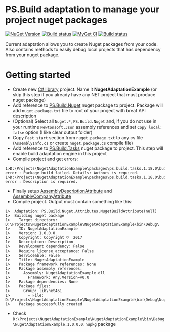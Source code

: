 # PS.Build adaptation to manage your project nuget packages
[![NuGet Version](https://img.shields.io/nuget/v/PS.Build.Nuget.svg?label=master+nuget)](https://www.nuget.org/packages?q=PS.Build.Nuget)
[![Build status](https://ci.appveyor.com/api/projects/status/ur6psdnxcljqnbxq?svg=true)](https://ci.appveyor.com/project/BlackGad/ps-build-nuget)
[![MyGet CI](https://img.shields.io/myget/ps-projects/vpre/ps.build.nuget.svg?label=CI+nuget)](https://www.myget.org/gallery/ps-projects)
[![Build status](https://ci.appveyor.com/api/projects/status/ok5hydixhinsm9rt?svg=true)](https://ci.appveyor.com/project/BlackGad/ps-build-nuget-oohdo)

Current adaptation allows you to create Nuget packages from your code. Also contains methods to easily debug local projects that has dependency from your nuget package.

# Getting started
* Create new [C# library](https://msdn.microsoft.com/en-us/library/f3cye135(v=vs.120).aspx) project. Name it **NugetAdaptationExample** (or skip this step if you already have any NET project that must produce nuget package)
* Add reference to [PS.Build.Nuget](https://www.nuget.org/packages/PS.Build.Nuget/) nuget package to project. Package will add ```nuget.package.txt``` file to root of your project with breaf API description
* (Optional) Select all ```Nuget.*```, ```PS.Build.Nuget``` and, if you do not use in your runtime ```Newtonsoft.Json``` assembly references and set ```Copy local: false``` option (I like clear output folder)
* Copy ```Fast start``` section from ```nuget.package.txt``` to any cs file (```AssemblyInfo.cs``` or create ```nuget.package.cs``` compile file)
* Add reference to [PS.Build.Tasks](https://www.nuget.org/packages/PS.Build.Tasks/) nuget package to project. This step will enable build adaptation engine in this project
* Compile project and get errors:
```
1>D:\Projects\NugetAdaptationExample\packages\ps.build.tasks.1.18.0\build\PS.Build.Tasks.targets(26,3): error : Package build failed. Details: Authors is required.
1>D:\Projects\NugetAdaptationExample\packages\ps.build.tasks.1.18.0\build\PS.Build.Tasks.targets(26,3): error : Description is required.
```
* Finally setup [AssemblyDescriptionAttribute](https://msdn.microsoft.com/en-us/library/system.reflection.assemblydescriptionattribute(v=vs.110).aspx) and [AssemblyCompanyAttribute](https://msdn.microsoft.com/en-us/library/system.reflection.assemblycompanyattribute(v=vs.110).aspx)
* Compile project. Output must contain something like this:
```
1>  Adaptation: PS.Build.Nuget.Attributes.NugetBuildAttribute(null)
1>  Building nuget package
1>    Target directory: D:\Projects\NugetAdaptationExample\NugetAdaptationExample\bin\Debug\
1>    ID: NugetAdaptationExample
1>    Version: 1.0.0.0
1>    Copyright: Copyright ©  2017
1>    Description: Description
1>    Development dependency: False
1>    Require license acceptance: False
1>    Serviceable: False
1>    Title: NugetAdaptationExample
1>    Package framework references: None
1>    Package assembly references: 
1>      Assembly: NugetAdaptationExample.dll
1>        Framework: Any,Version=v0.0
1>    Package dependencies: None
1>    Package files: 
1>      Group: lib\net461
1>        + File: D:\Projects\NugetAdaptationExample\NugetAdaptationExample\bin\Debug\NugetAdaptationExample.dll
1>    Package successfully created
```
* Check ```D:\Projects\NugetAdaptationExample\NugetAdaptationExample\bin\Debug\NugetAdaptationExample.1.0.0.0.nupkg``` package 
